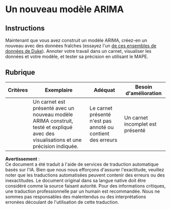 # Un nouveau modèle ARIMA

## Instructions

Maintenant que vous avez construit un modèle ARIMA, créez-en un nouveau avec des données fraîches (essayez l'un [de ces ensembles de données de Duke](http://www2.stat.duke.edu/~mw/ts_data_sets.html)). Annoter votre travail dans un carnet, visualiser les données et votre modèle, et tester sa précision en utilisant le MAPE.

## Rubrique

| Critères | Exemplaire                                                                                                         | Adéquat                                                | Besoin d'amélioration               |
| -------- | ----------------------------------------------------------------------------------------------------------------- | ------------------------------------------------------ | ----------------------------------- |
|          | Un carnet est présenté avec un nouveau modèle ARIMA construit, testé et expliqué avec des visualisations et une précision indiquée. | Le carnet présenté n'est pas annoté ou contient des erreurs | Un carnet incomplet est présenté   |

**Avertissement** :  
Ce document a été traduit à l'aide de services de traduction automatique basés sur l'IA. Bien que nous nous efforçons d'assurer l'exactitude, veuillez noter que les traductions automatisées peuvent contenir des erreurs ou des inexactitudes. Le document original dans sa langue native doit être considéré comme la source faisant autorité. Pour des informations critiques, une traduction professionnelle par un humain est recommandée. Nous ne sommes pas responsables des malentendus ou des interprétations erronées découlant de l'utilisation de cette traduction.